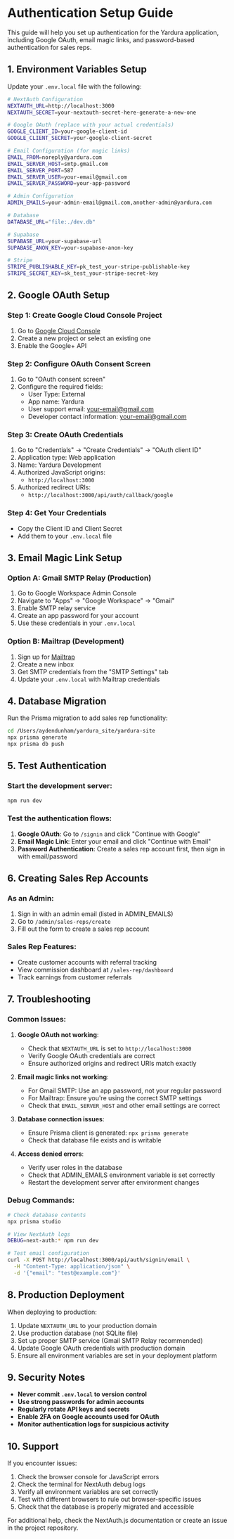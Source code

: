 # Authentication Setup Guide

This guide will help you set up authentication for the Yardura application, including Google OAuth, email magic links, and password-based authentication for sales reps.

## 1. Environment Variables Setup

Update your `.env.local` file with the following:

```bash
# NextAuth Configuration
NEXTAUTH_URL=http://localhost:3000
NEXTAUTH_SECRET=your-nextauth-secret-here-generate-a-new-one

# Google OAuth (replace with your actual credentials)
GOOGLE_CLIENT_ID=your-google-client-id
GOOGLE_CLIENT_SECRET=your-google-client-secret

# Email Configuration (for magic links)
EMAIL_FROM=noreply@yardura.com
EMAIL_SERVER_HOST=smtp.gmail.com
EMAIL_SERVER_PORT=587
EMAIL_SERVER_USER=your-email@gmail.com
EMAIL_SERVER_PASSWORD=your-app-password

# Admin Configuration
ADMIN_EMAILS=your-admin-email@gmail.com,another-admin@yardura.com

# Database
DATABASE_URL="file:./dev.db"

# Supabase
SUPABASE_URL=your-supabase-url
SUPABASE_ANON_KEY=your-supabase-anon-key

# Stripe
STRIPE_PUBLISHABLE_KEY=pk_test_your-stripe-publishable-key
STRIPE_SECRET_KEY=sk_test_your-stripe-secret-key
```

## 2. Google OAuth Setup

### Step 1: Create Google Cloud Console Project
1. Go to [Google Cloud Console](https://console.cloud.google.com/)
2. Create a new project or select an existing one
3. Enable the Google+ API

### Step 2: Configure OAuth Consent Screen
1. Go to "OAuth consent screen"
2. Configure the required fields:
   - User Type: External
   - App name: Yardura
   - User support email: your-email@gmail.com
   - Developer contact information: your-email@gmail.com

### Step 3: Create OAuth Credentials
1. Go to "Credentials" → "Create Credentials" → "OAuth client ID"
2. Application type: Web application
3. Name: Yardura Development
4. Authorized JavaScript origins:
   - `http://localhost:3000`
5. Authorized redirect URIs:
   - `http://localhost:3000/api/auth/callback/google`

### Step 4: Get Your Credentials
- Copy the Client ID and Client Secret
- Add them to your `.env.local` file

## 3. Email Magic Link Setup

### Option A: Gmail SMTP Relay (Production)
1. Go to Google Workspace Admin Console
2. Navigate to "Apps" → "Google Workspace" → "Gmail"
3. Enable SMTP relay service
4. Create an app password for your account
5. Use these credentials in your `.env.local`

### Option B: Mailtrap (Development)
1. Sign up for [Mailtrap](https://mailtrap.io/)
2. Create a new inbox
3. Get SMTP credentials from the "SMTP Settings" tab
4. Update your `.env.local` with Mailtrap credentials

## 4. Database Migration

Run the Prisma migration to add sales rep functionality:

```bash
cd /Users/aydendunham/yardura_site/yardura-site
npx prisma generate
npx prisma db push
```

## 5. Test Authentication

### Start the development server:
```bash
npm run dev
```

### Test the authentication flows:

1. **Google OAuth**: Go to `/signin` and click "Continue with Google"
2. **Email Magic Link**: Enter your email and click "Continue with Email"
3. **Password Authentication**: Create a sales rep account first, then sign in with email/password

## 6. Creating Sales Rep Accounts

### As an Admin:
1. Sign in with an admin email (listed in ADMIN_EMAILS)
2. Go to `/admin/sales-reps/create`
3. Fill out the form to create a sales rep account

### Sales Rep Features:
- Create customer accounts with referral tracking
- View commission dashboard at `/sales-rep/dashboard`
- Track earnings from customer referrals

## 7. Troubleshooting

### Common Issues:

1. **Google OAuth not working**:
   - Check that `NEXTAUTH_URL` is set to `http://localhost:3000`
   - Verify Google OAuth credentials are correct
   - Ensure authorized origins and redirect URIs match exactly

2. **Email magic links not working**:
   - For Gmail SMTP: Use an app password, not your regular password
   - For Mailtrap: Ensure you're using the correct SMTP settings
   - Check that `EMAIL_SERVER_HOST` and other email settings are correct

3. **Database connection issues**:
   - Ensure Prisma client is generated: `npx prisma generate`
   - Check that database file exists and is writable

4. **Access denied errors**:
   - Verify user roles in the database
   - Check that ADMIN_EMAILS environment variable is set correctly
   - Restart the development server after environment changes

### Debug Commands:

```bash
# Check database contents
npx prisma studio

# View NextAuth logs
DEBUG=next-auth:* npm run dev

# Test email configuration
curl -X POST http://localhost:3000/api/auth/signin/email \
  -H "Content-Type: application/json" \
  -d '{"email": "test@example.com"}'
```

## 8. Production Deployment

When deploying to production:

1. Update `NEXTAUTH_URL` to your production domain
2. Use production database (not SQLite file)
3. Set up proper SMTP service (Gmail SMTP Relay recommended)
4. Update Google OAuth credentials with production domain
5. Ensure all environment variables are set in your deployment platform

## 9. Security Notes

- **Never commit `.env.local` to version control**
- **Use strong passwords for admin accounts**
- **Regularly rotate API keys and secrets**
- **Enable 2FA on Google accounts used for OAuth**
- **Monitor authentication logs for suspicious activity**

## 10. Support

If you encounter issues:

1. Check the browser console for JavaScript errors
2. Check the terminal for NextAuth debug logs
3. Verify all environment variables are set correctly
4. Test with different browsers to rule out browser-specific issues
5. Check that the database is properly migrated and accessible

For additional help, check the NextAuth.js documentation or create an issue in the project repository.


